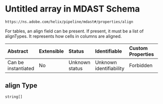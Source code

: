 # Untitled array in MDAST Schema

```txt
https://ns.adobe.com/helix/pipeline/mdast#/properties/align
```

For tables, an align field can be present. If present, it must be a list of alignTypes. It represents how cells in columns are aligned.

| Abstract            | Extensible | Status         | Identifiable            | Custom Properties | Additional Properties | Access Restrictions | Defined In                                                     |
| :------------------ | :--------- | :------------- | :---------------------- | :---------------- | :-------------------- | :------------------ | :------------------------------------------------------------- |
| Can be instantiated | No         | Unknown status | Unknown identifiability | Forbidden         | Allowed               | none                | [mdast.schema.json*](mdast.schema.json "open original schema") |

## align Type

`string[]`
